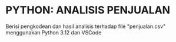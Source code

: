 # PYTHON: ANALISIS PENJUALAN
Berisi pengkodean dan hasil analisis terhadap file "penjualan.csv" menggunakan Python 3.12 dan VSCode
